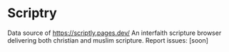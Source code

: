 # Scriptry
Data source of https://scriptly.pages.dev/
An interfaith scripture browser delivering both christian and muslim scripture.
Report issues: [soon]
